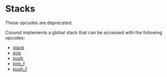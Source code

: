 # **Stacks**

These opcodes are deprecated.

Csound implements a global stack that can be accessed with the following opcodes:

* [stack](../../opcodes/stack)
* [pop](../../opcodes/pop)
* [push](../../opcodes/push)
* [pop_f](../../opcodes/pop_f)
* [push_f](../../opcodes/push_f)

